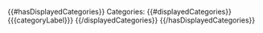 {{#hasDisplayedCategories}}
Categories:
{{#displayedCategories}}
{{{categoryLabel}}}
{{/displayedCategories}}
{{/hasDisplayedCategories}}
